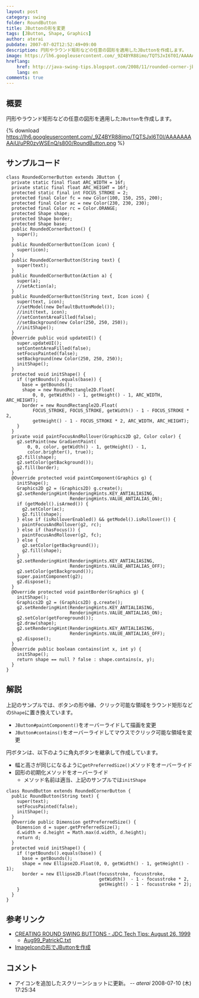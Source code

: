 ```yaml
---
layout: post
category: swing
folder: RoundButton
title: JButtonの形を変更
tags: [JButton, Shape, Graphics]
author: aterai
pubdate: 2007-07-02T12:52:49+09:00
description: 円形やラウンド矩形などの任意の図形を適用したJButtonを作成します。
image: https://lh6.googleusercontent.com/_9Z4BYR88imo/TQTSJxI6T0I/AAAAAAAAAiU/uPR0zvWSEnQ/s800/RoundButton.png
hreflang:
    href: http://java-swing-tips.blogspot.com/2008/11/rounded-corner-jbutton.html
    lang: en
comments: true
---
```

## 概要
円形やラウンド矩形などの任意の図形を適用した`JButton`を作成します。

{% download https://lh6.googleusercontent.com/_9Z4BYR88imo/TQTSJxI6T0I/AAAAAAAAAiU/uPR0zvWSEnQ/s800/RoundButton.png %}

## サンプルコード
<pre class="prettyprint"><code>class RoundedCornerButton extends JButton {
  private static final float ARC_WIDTH = 16f;
  private static final float ARC_HEIGHT = 16f;
  protected static final int FOCUS_STROKE = 2;
  protected final Color fc = new Color(100, 150, 255, 200);
  protected final Color ac = new Color(230, 230, 230);
  protected final Color rc = Color.ORANGE;
  protected Shape shape;
  protected Shape border;
  protected Shape base;
  public RoundedCornerButton() {
    super();
  }
  public RoundedCornerButton(Icon icon) {
    super(icon);
  }
  public RoundedCornerButton(String text) {
    super(text);
  }
  public RoundedCornerButton(Action a) {
    super(a);
    //setAction(a);
  }
  public RoundedCornerButton(String text, Icon icon) {
    super(text, icon);
    //setModel(new DefaultButtonModel());
    //init(text, icon);
    //setContentAreaFilled(false);
    //setBackground(new Color(250, 250, 250));
    //initShape();
  }
  @Override public void updateUI() {
    super.updateUI();
    setContentAreaFilled(false);
    setFocusPainted(false);
    setBackground(new Color(250, 250, 250));
    initShape();
  }
  protected void initShape() {
    if (!getBounds().equals(base)) {
      base = getBounds();
      shape = new RoundRectangle2D.Float(
          0, 0, getWidth() - 1, getHeight() - 1, ARC_WIDTH, ARC_HEIGHT);
      border = new RoundRectangle2D.Float(
          FOCUS_STROKE, FOCUS_STROKE, getWidth() - 1 - FOCUS_STROKE * 2,
          getHeight() - 1 - FOCUS_STROKE * 2, ARC_WIDTH, ARC_HEIGHT);
    }
  }
  private void paintFocusAndRollover(Graphics2D g2, Color color) {
    g2.setPaint(new GradientPaint(
        0, 0, color, getWidth() - 1, getHeight() - 1,
        color.brighter(), true));
    g2.fill(shape);
    g2.setColor(getBackground());
    g2.fill(border);
  }
  @Override protected void paintComponent(Graphics g) {
    initShape();
    Graphics2D g2 = (Graphics2D) g.create();
    g2.setRenderingHint(RenderingHints.KEY_ANTIALIASING,
                        RenderingHints.VALUE_ANTIALIAS_ON);
    if (getModel().isArmed()) {
      g2.setColor(ac);
      g2.fill(shape);
    } else if (isRolloverEnabled() &amp;&amp; getModel().isRollover()) {
      paintFocusAndRollover(g2, rc);
    } else if (hasFocus()) {
      paintFocusAndRollover(g2, fc);
    } else {
      g2.setColor(getBackground());
      g2.fill(shape);
    }
    g2.setRenderingHint(RenderingHints.KEY_ANTIALIASING,
                        RenderingHints.VALUE_ANTIALIAS_OFF);
    g2.setColor(getBackground());
    super.paintComponent(g2);
    g2.dispose();
  }
  @Override protected void paintBorder(Graphics g) {
    initShape();
    Graphics2D g2 = (Graphics2D) g.create();
    g2.setRenderingHint(RenderingHints.KEY_ANTIALIASING,
                        RenderingHints.VALUE_ANTIALIAS_ON);
    g2.setColor(getForeground());
    g2.draw(shape);
    g2.setRenderingHint(RenderingHints.KEY_ANTIALIASING,
                        RenderingHints.VALUE_ANTIALIAS_OFF);
    g2.dispose();
  }
  @Override public boolean contains(int x, int y) {
    initShape();
    return shape == null ? false : shape.contains(x, y);
  }
}
</code></pre>

## 解説
上記のサンプルでは、ボタンの形や縁、クリック可能な領域をラウンド矩形などの`Shape`に置き換えています。

- `JButton#paintComponent()`をオーバーライドして描画を変更
- `JButton#contains()`をオーバーライドしてマウスでクリック可能な領域を変更

<!-- dummy comment line for breaking list -->

円ボタンは、以下のように角丸ボタンを継承して作成しています。

- 幅と高さが同じになるように`getPreferredSize()`メソッドをオーバーライド
- 図形の初期化メソッドをオーバーライド
    - メソッド名前は適当、上記のサンプルでは`initShape`

<!-- dummy comment line for breaking list -->

<pre class="prettyprint"><code>class RoundButton extends RoundedCornerButton {
  public RoundButton(String text) {
    super(text);
    setFocusPainted(false);
    initShape();
  }
  @Override public Dimension getPreferredSize() {
    Dimension d = super.getPreferredSize();
    d.width = d.height = Math.max(d.width, d.height);
    return d;
  }
  protected void initShape() {
    if (!getBounds().equals(base)) {
      base = getBounds();
      shape = new Ellipse2D.Float(0, 0, getWidth() - 1, getHeight() - 1);
      border = new Ellipse2D.Float(focusstroke, focusstroke,
                                   getWidth()  - 1 - focusstroke * 2,
                                   getHeight() - 1 - focusstroke * 2);
    }
  }
}
</code></pre>

## 参考リンク
- [CREATING ROUND SWING BUTTONS - JDC Tech Tips: August 26, 1999](http://web.archive.org/web/20090805104428/http://java.sun.com/developer/TechTips/1999/tt0826.html)
    - [Aug99_PatrickC.txt](http://web.archive.org/web/20090804054527/http://java.sun.com/developer/TechTips/txtarchive/1999/Aug99_PatrickC.txt)
- [ImageIconの形でJButtonを作成](https://ateraimemo.com/Swing/RoundImageButton.html)

<!-- dummy comment line for breaking list -->

## コメント
- アイコンを追加したスクリーンショットに更新。 -- *aterai* 2008-07-10 (木) 17:25:34

<!-- dummy comment line for breaking list -->
